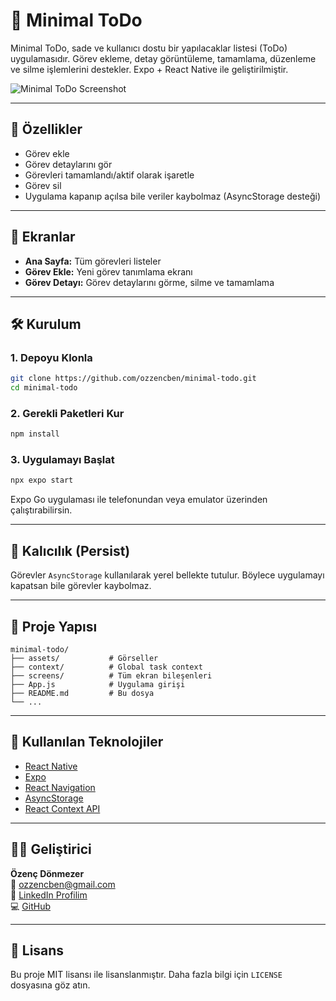# 📝 Minimal ToDo

Minimal ToDo, sade ve kullanıcı dostu bir yapılacaklar listesi (ToDo) uygulamasıdır. Görev ekleme, detay görüntüleme, tamamlama, düzenleme ve silme işlemlerini destekler. Expo + React Native ile geliştirilmiştir.

![Minimal ToDo Screenshot](./assets/splash-icon.png)

---

## 🚀 Özellikler

- Görev ekle
- Görev detaylarını gör
- Görevleri tamamlandı/aktif olarak işaretle
- Görev sil
- Uygulama kapanıp açılsa bile veriler kaybolmaz (AsyncStorage desteği)

---

## 📱 Ekranlar

- **Ana Sayfa:** Tüm görevleri listeler
- **Görev Ekle:** Yeni görev tanımlama ekranı
- **Görev Detayı:** Görev detaylarını görme, silme ve tamamlama

---

## 🛠️ Kurulum

### 1. Depoyu Klonla

```bash
git clone https://github.com/ozzencben/minimal-todo.git
cd minimal-todo
```

### 2. Gerekli Paketleri Kur

```bash
npm install
```

### 3. Uygulamayı Başlat

```bash
npx expo start
```

Expo Go uygulaması ile telefonundan veya emulator üzerinden çalıştırabilirsin.

---

## 💾 Kalıcılık (Persist)

Görevler `AsyncStorage` kullanılarak yerel bellekte tutulur. Böylece uygulamayı kapatsan bile görevler kaybolmaz.

---

## 📁 Proje Yapısı

```
minimal-todo/
├── assets/           # Görseller
├── context/          # Global task context
├── screens/          # Tüm ekran bileşenleri
├── App.js            # Uygulama girişi
├── README.md         # Bu dosya
└── ...
```

---

## 📌 Kullanılan Teknolojiler

- [React Native](https://reactnative.dev/)
- [Expo](https://expo.dev/)
- [React Navigation](https://reactnavigation.org/)
- [AsyncStorage](https://react-native-async-storage.github.io/async-storage/)
- [React Context API](https://reactjs.org/docs/context.html)

---

## 👨‍💻 Geliştirici

**Özenç Dönmezer**  
📧 [ozzencben@gmail.com](mailto:ozzencben@gmail.com)  
🔗 [LinkedIn Profilim](https://www.linkedin.com/in/%C3%B6zen%C3%A7-d%C3%B6nmezer-769125357/)  
💻 [GitHub](https://github.com/ozzencben)

---

## 📃 Lisans

Bu proje MIT lisansı ile lisanslanmıştır. Daha fazla bilgi için `LICENSE` dosyasına göz atın.
